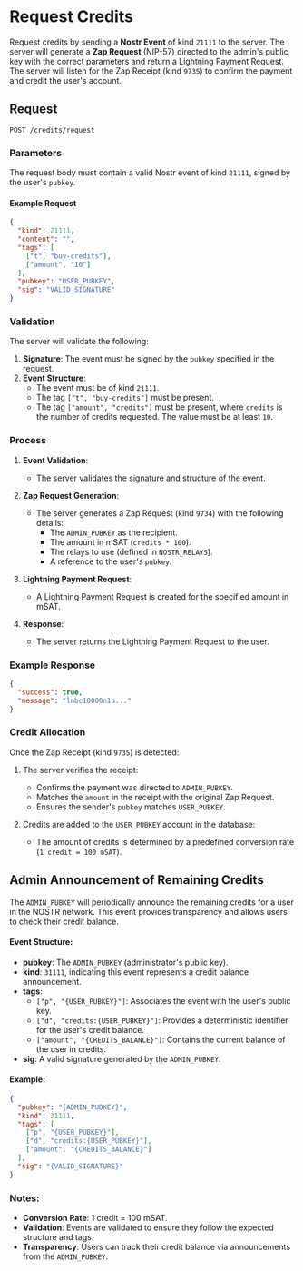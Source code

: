 # Request Credits

Request credits by sending a **Nostr Event** of kind `21111` to the server. The server will generate a **Zap Request** (NIP-57) directed to the admin's public key with the correct parameters and return a Lightning Payment Request. The server will listen for the Zap Receipt (kind `9735`) to confirm the payment and credit the user's account.

## Request
`POST /credits/request`

### Parameters

The request body must contain a valid Nostr event of kind `21111`, signed by the user's `pubkey`.

#### Example Request

```json
{
  "kind": 21111,
  "content": "",
  "tags": [
    ["t", "buy-credits"],
    ["amount", "10"]
  ],
  "pubkey": "USER_PUBKEY",
  "sig": "VALID_SIGNATURE"
}
```

### Validation

The server will validate the following:

1. **Signature**: The event must be signed by the `pubkey` specified in the request.
2. **Event Structure**:
   - The event must be of kind `21111`.
   - The tag `["t", "buy-credits"]` must be present.
   - The tag `["amount", "credits"]` must be present, where `credits` is the number of credits requested. The value must be at least `10`.

### Process

1. **Event Validation**:
   - The server validates the signature and structure of the event.

2. **Zap Request Generation**:
   - The server generates a Zap Request (kind `9734`) with the following details:
     - The `ADMIN_PUBKEY` as the recipient.
     - The amount in mSAT (`credits * 100`).
     - The relays to use (defined in `NOSTR_RELAYS`).
     - A reference to the user's `pubkey`.

3. **Lightning Payment Request**:
   - A Lightning Payment Request is created for the specified amount in mSAT.

4. **Response**:
   - The server returns the Lightning Payment Request to the user.

### Example Response

```json
{
  "success": true,
  "message": "lnbc10000n1p..."
}
```

### Credit Allocation

Once the Zap Receipt (kind `9735`) is detected:

1. The server verifies the receipt:
   - Confirms the payment was directed to `ADMIN_PUBKEY`.
   - Matches the `amount` in the receipt with the original Zap Request.
   - Ensures the sender's `pubkey` matches `USER_PUBKEY`.

2. Credits are added to the `USER_PUBKEY` account in the database:
   - The amount of credits is determined by a predefined conversion rate (`1 credit = 100 mSAT`).

## Admin Announcement of Remaining Credits

The `ADMIN_PUBKEY` will periodically announce the remaining credits for a user in the NOSTR network. This event provides transparency and allows users to check their credit balance.

#### Event Structure:

- **pubkey**: The `ADMIN_PUBKEY` (administrator's public key).
- **kind**: `31111`, indicating this event represents a credit balance announcement.
- **tags**:
  - `["p", "{USER_PUBKEY}"]`: Associates the event with the user's public key.
  - `["d", "credits:{USER_PUBKEY}"]`: Provides a deterministic identifier for the user's credit balance.
  - `["amount", "{CREDITS_BALANCE}"]`: Contains the current balance of the user in credits.
- **sig**: A valid signature generated by the `ADMIN_PUBKEY`.

#### Example:

```json
{
  "pubkey": "{ADMIN_PUBKEY}",
  "kind": 31111,
  "tags": [
    ["p", "{USER_PUBKEY}"],
    ["d", "credits:{USER_PUBKEY}"],
    ["amount", "{CREDITS_BALANCE}"]
  ],
  "sig": "{VALID_SIGNATURE}"
}
```

### Notes:

- **Conversion Rate**: 1 credit = 100 mSAT.
- **Validation**: Events are validated to ensure they follow the expected structure and tags.
- **Transparency**: Users can track their credit balance via announcements from the `ADMIN_PUBKEY`.
